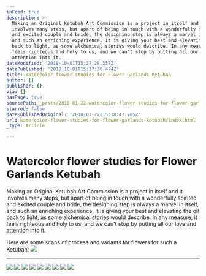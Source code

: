 ```yaml
---
inFeed: true
description: >-
  Making an Original Ketubah Art Commission is a project in itself and it
  involves many steps, but apart of being in touch with a wonderfully spirited
  and excited couple and bride, the designing step is always a marvel in itself,
  and such an enriching experience. It is giving your best and elevating the oil
  back to light, as some alchemical stories would describe. In any measure, it
  feels righteous and holy to us, and we can’t stop by putting all our love and
  attention into it.
dateModified: '2018-10-01T15:37:28.337Z'
datePublished: '2018-10-01T15:37:30.474Z'
title: Watercolor flower studies for Flower Garlands Ketubah
author: []
publisher: {}
via: {}
hasPage: true
sourcePath: _posts/2018-01-22-watercolor-flower-studies-for-flower-garlands-ketubah.md
starred: false
datePublishedOriginal: '2018-01-22T15:18:47.705Z'
url: watercolor-flower-studies-for-flower-garlands-ketubah/index.html
_type: Article

---
```

# Watercolor flower studies for Flower Garlands Ketubah

Making an Original Ketubah Art Commission is a project in itself and it involves many steps, but apart of being in touch with a wonderfully spirited and excited couple and bride, the designing step is always a marvel in itself, and such an enriching experience. It is giving your best and elevating the oil back to light, as some alchemical stories would describe. In any measure, it feels righteous and holy to us, and we can't stop by putting all our love and attention into it.

Here are some scans of process and variants for flowers for such a Ketubah:
![](https://the-grid-user-content.s3-us-west-2.amazonaws.com/926ca0fe-2723-4a04-8b75-83112ee78aae.jpg)

---

![](https://s3-us-west-2.amazonaws.com/the-grid-img/p/aa01653ed520382b90afef3b3e19f5d9fbf0b4b0.jpg)
![](https://the-grid-user-content.s3-us-west-2.amazonaws.com/934a8b43-c670-4eb5-aa6f-147ebea58190.jpg)
![](https://the-grid-user-content.s3-us-west-2.amazonaws.com/662c14f3-ebe1-481d-9008-c42240558122.jpg)
![](https://the-grid-user-content.s3-us-west-2.amazonaws.com/fc240bbc-39e1-413f-aad7-ddc836e1e664.jpg)
![](https://the-grid-user-content.s3-us-west-2.amazonaws.com/56029686-3942-456b-84f4-a370ed292998.jpg)
![](https://the-grid-user-content.s3-us-west-2.amazonaws.com/802542d2-c508-4081-a915-8f274be87d7d.jpg)
![](https://the-grid-user-content.s3-us-west-2.amazonaws.com/9f4a9292-1591-4c65-9165-5092ca41f02b.jpg)
![](https://the-grid-user-content.s3-us-west-2.amazonaws.com/3ab5b6e5-e72e-440f-b9c0-486f5c29ef53.jpg)
![](https://the-grid-user-content.s3-us-west-2.amazonaws.com/dfbca892-378c-4d08-9da6-49a5988695c5.jpg)